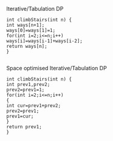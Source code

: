 Iterative/Tabulation  DP
​
```
int climbStairs(int n) {
int ways[n+1];
ways[0]=ways[1]=1;
for(int i=2;i<=n;i++)
ways[i]=ways[i-1]+ways[i-2];
return ways[n];
}
​
```
Space optimised Iterative/Tabulation DP
```
int climbStairs(int n) {
int prev1,prev2;
prev2=prev1=1;
for(int i=2;i<=n;i++)
{
int cur=prev1+prev2;
prev2=prev1;
prev1=cur;
}
return prev1;
}
```